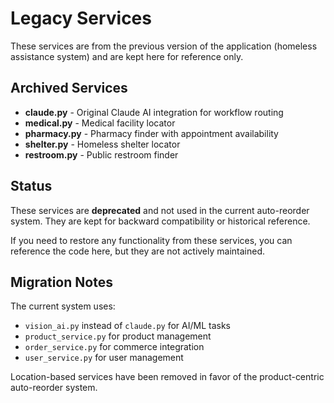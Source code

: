 # Legacy Services

These services are from the previous version of the application (homeless assistance system) and are kept here for reference only.

## Archived Services

- **claude.py** - Original Claude AI integration for workflow routing
- **medical.py** - Medical facility locator
- **pharmacy.py** - Pharmacy finder with appointment availability
- **shelter.py** - Homeless shelter locator
- **restroom.py** - Public restroom finder

## Status

These services are **deprecated** and not used in the current auto-reorder system. They are kept for backward compatibility or historical reference.

If you need to restore any functionality from these services, you can reference the code here, but they are not actively maintained.

## Migration Notes

The current system uses:
- `vision_ai.py` instead of `claude.py` for AI/ML tasks
- `product_service.py` for product management
- `order_service.py` for commerce integration
- `user_service.py` for user management

Location-based services have been removed in favor of the product-centric auto-reorder system.


